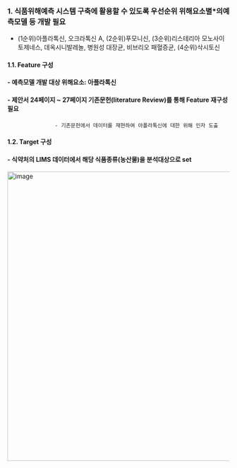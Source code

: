 ### 1. 식품위해예측 시스템 구축에 활용할 수 있도록 우선순위 위해요소별*의예측모델 등 개발 필요
* (1순위)아플라톡신, 오크라톡신 A, (2순위)푸모니신, (3순위)리스테리아 모노사이토제네스,
데옥시니발레놀, 병원성 대장균, 비브리오 패혈증균, (4순위)삭시토신

#### 1.1. Feature 구성
  #### - 예측모델 개발 대상 위해요소: 아플라톡신
  #### - 제안서 24페이지 ~ 27페이지 기존문헌(literature Review)를 통해 Feature 재구성 필요
                   - 기존문헌에서 데이터를 재현하여 아폴라톡신에 대한 위해 인자 도출
#### 1.2. Target 구성
  #### - 식약처의 LIMS 데이터에서 해당 식품종류(농산물)을 분석대상으로 set

<img width="936" height="655" alt="image" src="https://github.com/user-attachments/assets/0e977248-8150-4fbd-83a5-10298e2cfe32" />


